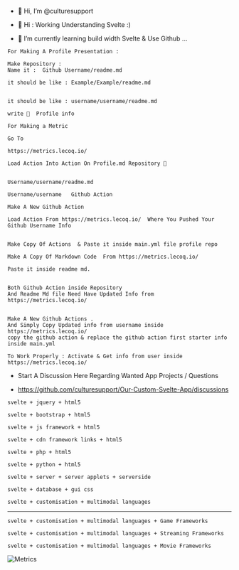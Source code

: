 - 👋 Hi, I’m @culturesupport

- 👀 Hi : Working Understanding Svelte :) 

- 🌱 I’m currently learning build width Svelte & Use Github ...  


```
For Making A Profile Presentation :

Make Repository : 
Name it :  Github Username/readme.md

it should be like : Example/Example/readme.md


it should be like : username/username/readme.md

write 📝  Profile info 
```

```
For Making a Metric 

Go To 

https://metrics.lecoq.io/

Load Action Into Action On Profile.md Repository 🔗 


Username/username/readme.md

Username/username   Github Action 

Make A New Github Action 

Load Action From https://metrics.lecoq.io/  Where You Pushed Your Github Username Info


Make Copy Of Actions  & Paste it inside main.yml file profile repo

Make A Copy Of Markdown Code  From https://metrics.lecoq.io/   

Paste it inside readme md. 


Both Github Action inside Repository
And Readme Md file Need Have Updated Info from https://metrics.lecoq.io/


Make A New Github Actions .
And Simply Copy Updated info from username inside https://metrics.lecoq.io/
copy the github action & replace the github action first starter info inside main.yml 

To Work Properly : Activate & Get info from user inside https://metrics.lecoq.io/

```

- Start A Discussion Here Regarding Wanted App Projects / Questions

- https://github.com/culturesupport/Our-Custom-Svelte-App/discussions

```
svelte + jquery + html5

```

```
svelte + bootstrap + html5

```

```
svelte + js framework + html5

```

```
svelte + cdn framework links + html5

```

```
svelte + php + html5

```

```
svelte + python + html5

```

```
svelte + server + server applets + serverside 

```

```
svelte + database + gui css

```

```
svelte + customisation + multimodal languages 

```
-----------------------------------------------------------------------------------------

```
svelte + customisation + multimodal languages + Game Frameworks

```

```
svelte + customisation + multimodal languages + Streaming Frameworks

```


```
svelte + customisation + multimodal languages + Movie Frameworks

```

![Metrics](https://metrics.lecoq.io/culturesupport?template=classic&isocalendar=1&languages=1&introduction=1&stars=1&people=1&gists=1&followup=1&lines=1&achievements=1&isocalendar.duration=half-year&languages.limit=8&languages.sections=most-used&languages.colors=github&languages.threshold=0%25&languages.indepth=false&languages.recent.load=300&languages.recent.days=14&introduction.title=true&stars.limit=100&people.limit=24&people.size=28&people.types=followers%2C%20following&people.identicons=true&people.shuffle=false&followup.sections=repositories&achievements.threshold=C&achievements.secrets=true&achievements.limit=0&config.timezone=Europe%2FBerlin)

